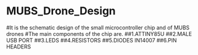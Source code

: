 # MUBS_Drone_Design
#It is the schematic design of the small microcontroller chip and of MUBS drones
#The main components of the chip are.
##1.ATTINY85U
##2.MALE USB PORT
##3.LEDS
##4.RESISTORS
##5.DIODES IN14007
##6.PIN HEADERS
